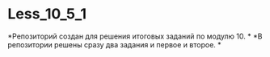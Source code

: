 # Less_10_5_1
*Репозиторий создан для решения итоговых заданий по модулю 10. *
*В репозитории решены сразу  два задания и первое и второе. *
